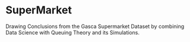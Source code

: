 # SuperMarket

Drawing Conclusions from the Gasca Supermarket Dataset by combining Data Science with Queuing Theory and its Simulations.
